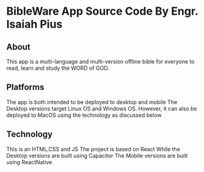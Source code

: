# BibleWare App Source Code By Engr. Isaiah Pius

## About
This app is a multi-language and multi-version offline bible for everyone to read, learn and study the WORD of GOD.

## Platforms
The app is both intended to be deployed to desktop and mobile
The Desktop versions target Linux OS and Windows OS. However, it can also be deployed to MacOS using the technology as discussed below

## Technology
This is an HTML,CSS and JS
The project is based on React
While the Desktop versions are built using Capacitor
The Mobile versions are built using ReactNative